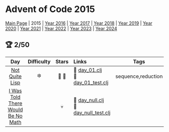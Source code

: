 # Advent of Code 2015

[Main Page](https://adventofcode.com/2015) | 2015 | [Year 2016](/src/aoclj/year_2016/) | [Year 2017](/src/aoclj/year_2017/) | [Year 2018](/src/aoclj/year_2018/) | [Year 2019](/src/aoclj/year_2019/) | [Year 2020](/src/aoclj/year_2020/) | [Year 2021](/src/aoclj/year_2021/) | [Year 2022](/src/aoclj/year_2022/) | [Year 2023](/src/aoclj/year_2023/) | [Year 2024](/src/aoclj/year_2024/)

## :trophy: 2/50

| Day | Difficulty | Stars | Links | Tags |
|:---: | :---: | :---: | :--- | :----: |
[Not Quite Lisp](http://www.adventofcode.com/2015/day/1)|:snowflake:|:star2: :star2:|:small_orange_diamond: [day_01.clj](/src/aoclj/year_2015/day_01.clj) <br /> :small_orange_diamond: [day_01_test.clj](/test/aoclj/year_2015/day_01_test.clj)|sequence,reduction
[I Was Told There Would Be No Math](http://www.adventofcode.com/2015/day/2)||:skull:|:small_orange_diamond: [day_null.clj](/src/aoclj/year_null/day_null.clj) <br /> :small_orange_diamond: [day_null_test.clj](/test/aoclj/year_null/day_null_test.clj)|
